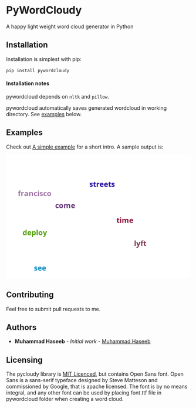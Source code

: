 # PyWordCloudy
A happy light weight word cloud generator in Python

## Installation

Installation is simplest with pip:

    pip install pywordcloudy
    

#### Installation notes

pywordcloud depends on `nltk` and `pillow`.

pywordcloud automatically saves generated wordcloud in working directory. See [examples](#examples) below.

## Examples

Check out [A simple example](Example/main.py) for a short intro. A sample output is:

![TechCrucnh-article-wordcloud](Example/word_cloud.png)

## Contributing

Feel free to submit pull requests to me.

## Authors

* **Muhammad Haseeb** - *Initial work* - [Muhammad Haseeb](https://github.com/iam-mhaseeb)

## Licensing
The pycloudy library is [MIT Licenced](LICENSE), but contains Open Sans font. Open Sans is a sans-serif typeface designed by Steve Matteson and commissioned by Google, that is apache licensed.
The font is by no means integral, and any other font can be used by placing font.ttf file in pywordcloud folder when creating a word cloud.
